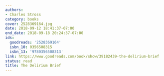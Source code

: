 ```yaml
---
authors:
- Charles Stross
category: books
cover: 2528369164.jpg
date: 2018-09-12 18:41:37-07:00
end_date: 2018-09-18 20:24:37-07:00
ids:
  goodreads: '2528369164'
  isbn_10: 0356508315
  isbn_13: '9780356508313'
link: https://www.goodreads.com/book/show/39182439-the-delirium-brief
status: read
title: The Delirium Brief
---
```

